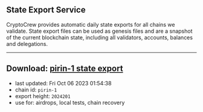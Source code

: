 ## State Export Service
CryptoCrew provides automatic daily state exports for all chains we validate. State export files can be used as genesis files and are a snapshot of the current blockchain state, including all validators, accounts, balances and delegations.

---
**Download: [pirin-1 state export](https://dl.ccvalidators.com/SERVICE/nolus/pirin-1_export_2024201.json)**
---

- last updated: Fri Oct 06 2023 01:54:38
- chain id: `pirin-1`
- export height: `2024201`
- use for: airdrops, local tests, chain recovery
